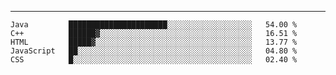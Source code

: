---

<!--START_SECTION:waka-->
```text
Java         ██████████████████████░░░░░░░░░░░░░░░░░░░   54.00 % 
C++          ██████▓░░░░░░░░░░░░░░░░░░░░░░░░░░░░░░░░░░   16.51 % 
HTML         █████▓░░░░░░░░░░░░░░░░░░░░░░░░░░░░░░░░░░░   13.77 % 
JavaScript   ██░░░░░░░░░░░░░░░░░░░░░░░░░░░░░░░░░░░░░░░   04.80 % 
CSS          █░░░░░░░░░░░░░░░░░░░░░░░░░░░░░░░░░░░░░░░░   02.40 % 
```
<!--END_SECTION:waka-->


[linkedin]: https://www.linkedin.com/in/mohamed-elh/

